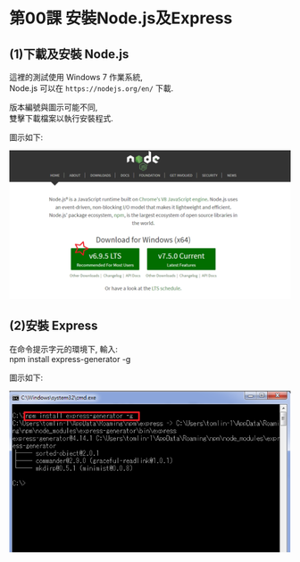 # 第00課 安裝Node.js及Express

## (1)下載及安裝 Node.js

這裡的測試使用 Windows 7 作業系統,<br>
Node.js 可以在 `https://nodejs.org/en/` 下載. <p>
版本編號與圖示可能不同,<br>
雙擊下載檔案以執行安裝程式. <p>
圖示如下:<p>
![GitHub Logo](/images/f00_1.png)


## (2)安裝 Express

在命令提示字元的環境下, 輸入:<br>
npm install express-generator -g<p>
圖示如下:<p>
![GitHub Logo](/images/f00_2.png)
